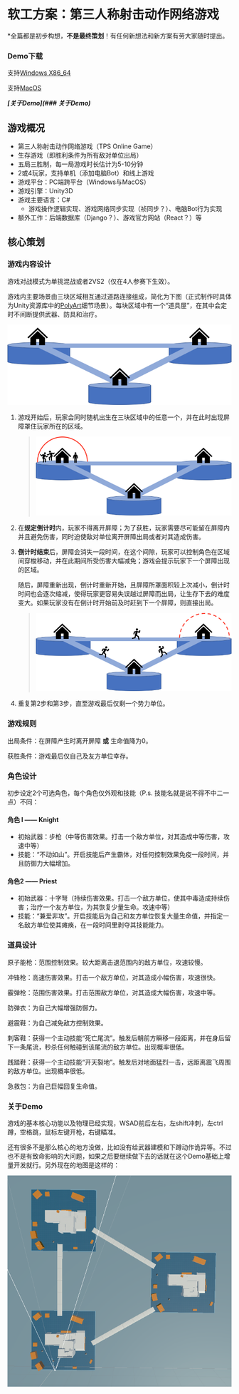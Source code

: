 # 软工方案：第三人称射击动作网络游戏

\*全篇都是初步构想，**不是最终策划**！有任何新想法和新方案有劳大家随时提出。

### Demo下载

支持[Windows X86_64](https://bhpan.buaa.edu.cn:443/link/9725DA4B2CF815DE6DB401C1220F41B0)

支持[MacOS](https://bhpan.buaa.edu.cn:443/link/988E3D92560DD8D5C3DD79233CEF4E28)

***[关于Demo](### 关于Demo)***

## 游戏概况

* 第三人称射击动作网络游戏（TPS Online Game）
* 生存游戏（即胜利条件为所有敌对单位出局）
* 五局三胜制，每一局游戏时长估计为5-10分钟
* 2或4玩家，支持单机（添加电脑Bot）和线上游戏
* 游戏平台：PC端跨平台（Windows与MacOS）
* 游戏引擎：Unity3D
* 游戏主要语言：C#
  * 游戏操作逻辑实现、游戏网络同步实现（祯同步？）、电脑Bot行为实现
* 额外工作：后端数据库（Django？）、游戏官方网站（React？）等

## 核心策划

### 游戏内容设计

游戏对战模式为单挑混战或者2VS2（仅在4人参赛下生效）。

游戏内主要场景由三块区域相互通过道路连接组成，简化为下图（正式制作时具体为Unity资源库中的[PolyArt](https://tse1-mm.cn.bing.net/th/id/R-C.cdefd16fdbfe6d05c9df8176287530af?rik=VZbjZxOODzMuHQ&riu=http%3a%2f%2fabduzeedo.com%2fsites%2fdefault%2ffiles%2fstyles%2fhome_cover%2fpublic%2foriginals%2fbreaking_bad_low_poly_by_error_23-d73ouop.png%3fitok%3deAn4A2Ub&ehk=FLorztsoaWZK8DmLIP3acaR%2bObZG8iKDyKyKeKFDL2Y%3d&risl=&pid=ImgRaw&r=0)细节场景）。每块区域中有一个“道具屋”，在其中会定时不间断提供武器、防具和治疗。

![image-20220304224855794](./imgs/image-20220304224855794.png)

1. 游戏开始后，玩家会同时随机出生在三块区域中的任意一个，并在此时出现屏障罩住玩家所在的区域。

   > ![image-20220305132714697](./imgs/image-20220305132714697.png)

2. 在**规定倒计时**内，玩家不得离开屏障；为了获胜，玩家需要尽可能留在屏障内并且避免伤害，同时迫使敌对单位离开屏障出局或者对其造成伤害。

3. **倒计时结束**后，屏障会消失一段时间，在这个间隙，玩家可以控制角色在区域间穿梭移动，并在此期间所受伤害大幅减免；游戏会提示玩家下一个屏障出现的区域。

   随后，屏障重新出现，倒计时重新开始，且屏障所罩面积较上次减小，倒计时时间也会逐次缩减，使得玩家更容易失误越过屏障而出局，让生存下去的难度变大。如果玩家没有在倒计时开始前及时赶到下一个屏障，则直接出局。

   > ![image-20220305133257001](./imgs/image-20220305133257001.png)

4. 重复第2步和第3步，直至游戏最后仅剩一个势力单位。

### 游戏规则

出局条件：在屏障产生时离开屏障 **或** 生命值降为0。

获胜条件：游戏最后仅自己及友方单位幸存。

### 角色设计

初步设定2个可选角色，每个角色仅外观和技能（P.s. 技能名就是说不得不中二一点）不同：

#### 角色 I —— Knight

* 初始武器：步枪（中等伤害效果。打击一个敌方单位，对其造成中等伤害，攻速中等）
* 技能：“不动如山”。开启技能后产生霸体，对任何控制效果免疫一段时间，并且防御力大幅增加。

#### 角色2 —— Priest

* 初始武器：十字弩（持续伤害效果。打击一个敌方单位，使其中毒造成持续伤害；治疗一个友方单位，为其恢复少量生命。攻速中等）
* 技能：“兼爱非攻”。开启技能后为自己和友方单位恢复大量生命值，并指定一名敌方单位使其瘫痪，在一段时间里剥夺其技能能力。

### 道具设计

原子能枪：范围控制效果。较大距离击退范围内的敌方单位，攻速较慢。

冲锋枪：高速伤害效果。打击一个敌方单位，对其造成小幅伤害，攻速很快。

霰弹枪：范围伤害效果。打击范围敌方单位，对其造成大幅伤害，攻速中等。

防弹衣：为自己大幅增强防御力。

避震鞋：为自己减免敌方控制效果。

刺客鞋：获得一个主动技能“死亡尾流”。触发后朝前方瞬移一段距离，并在身后留下一条尾流，秒杀任何触碰到该尾流的敌方单位。出现概率很低。

践踏鞋：获得一个主动技能“开天裂地”。触发后对地面猛烈一击，远距离震飞周围的敌方单位。出现概率很低。

急救包：为自己巨幅回复生命值。

### 关于Demo

游戏的基本核心功能以及物理已经实现，WSAD前后左右，左shift冲刺，左ctrl蹲，空格跳，鼠标左键开枪，右键瞄准。

还有很多不是那么核心的地方没做，比如没有给武器建模和下蹲动作诡异等。不过也不是有致命影响的大问题，如果之后要继续做下去的话就在这个Demo基础上增量开发就行。另外现在的地图是这样的：

![2561646662586_.pic](./imgs/2561646662586_.pic.jpg)
